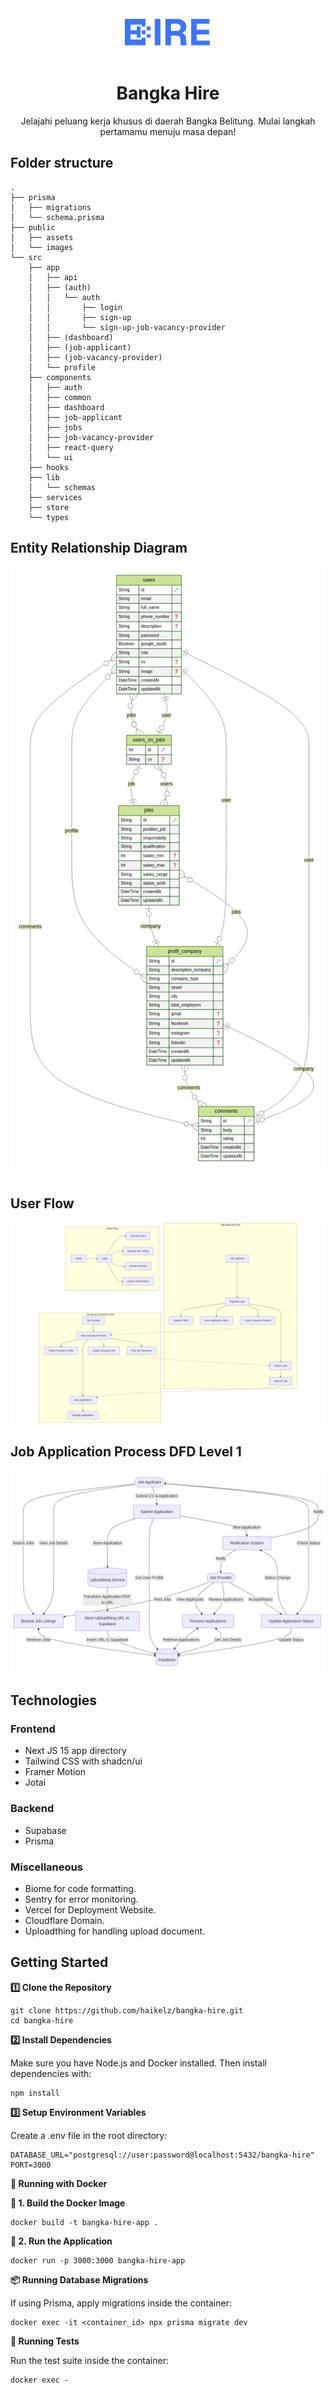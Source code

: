 <div align="center">
  <img src="/public/assets/logo.png" alt="logo" />
  <h1>Bangka Hire</h1>
  <p>Jelajahi peluang kerja khusus di daerah Bangka Belitung. Mulai langkah pertamamu menuju masa depan!</p>
</div>

## Folder structure

```
.
├── prisma
│   ├── migrations
│   └── schema.prisma
├── public
│   ├── assets
│   └── images
└── src
    ├── app
    │   ├── api
    │   ├── (auth)
    │   │   └── auth
    │   │       ├── login
    │   │       ├── sign-up
    │   │       └── sign-up-job-vacancy-provider
    │   ├── (dashboard)
    │   ├── (job-applicant)
    │   ├── (job-vacancy-provider)
    │   └── profile
    ├── components
    │   ├── auth
    │   ├── common
    │   ├── dashboard
    │   ├── job-applicant
    │   ├── jobs
    │   ├── job-vacancy-provider
    │   ├── react-query
    │   └── ui
    ├── hooks
    ├── lib
    │   └── schemas
    ├── services
    ├── store
    └── types
```

## Entity Relationship Diagram

![ERD](./public/docs/ERD.png)

## User Flow

![User Flow](./public/docs/User-Flow.png)

## Job Application Process DFD Level 1

![DFD Level 1](./public/docs/Job-Application-Process-level-1.png)

## Technologies

### Frontend

- Next JS 15 app directory
- Tailwind CSS with shadcn/ui
- Framer Motion
- Jotai

### Backend

- Supabase
- Prisma

### Miscellaneous

- Biome for code formatting.
- Sentry for error monitoring.
- Vercel for Deployment Website.
- Cloudflare Domain.
- Uploadthing for handling upload document.

## Getting Started

**1️⃣ Clone the Repository**

```
git clone https://github.com/haikelz/bangka-hire.git
cd bangka-hire
```

**2️⃣ Install Dependencies**

Make sure you have Node.js and Docker installed.
Then install dependencies with:

```
npm install
```

**3️⃣ Setup Environment Variables**

Create a .env file in the root directory:

```
DATABASE_URL="postgresql://user:password@localhost:5432/bangka-hire"
PORT=3000
```

**🐳 Running with Docker**

**🔹 1. Build the Docker Image**

```
docker build -t bangka-hire-app .
```

**🔹 2. Run the Application**

```
docker run -p 3000:3000 bangka-hire-app
```

**📦 Running Database Migrations**

If using Prisma, apply migrations inside the container:

```
docker exec -it <container_id> npx prisma migrate dev
```

**🧪 Running Tests**

Run the test suite inside the container:

```
docker exec -
```
